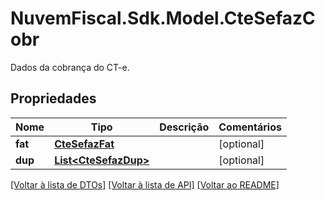 # NuvemFiscal.Sdk.Model.CteSefazCobr
Dados da cobrança do CT-e.

## Propriedades

Nome | Tipo | Descrição | Comentários
------------ | ------------- | ------------- | -------------
**fat** | [**CteSefazFat**](CteSefazFat.md) |  | [optional] 
**dup** | [**List&lt;CteSefazDup&gt;**](CteSefazDup.md) |  | [optional] 

[[Voltar à lista de DTOs]](../README.md#documentation-for-models) [[Voltar à lista de API]](../README.md#documentation-for-api-endpoints) [[Voltar ao README]](../README.md)

